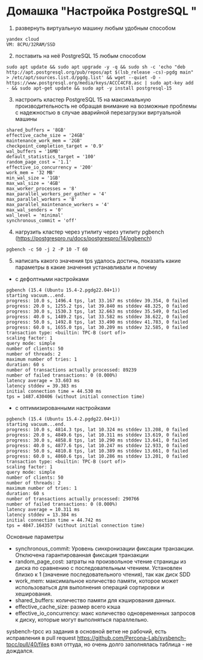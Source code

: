 # Домашка "Настройка PostgreSQL "

1. развернуть виртуальную машину любым удобным способом
```
yandex cloud
VM: 8CPU/32RAM/SSD
```
2.  поставить на неё PostgreSQL 15 любым способом
```
sudo apt update && sudo apt upgrade -y -q && sudo sh -c 'echo "deb http://apt.postgresql.org/pub/repos/apt $(lsb_release -cs)-pgdg main" > /etc/apt/sources.list.d/pgdg.list' && wget --quiet -O - https://www.postgresql.org/media/keys/ACCC4CF8.asc | sudo apt-key add - && sudo apt-get update && sudo apt -y install postgresql-15
```
3. настроить кластер PostgreSQL 15 на максимальную производительность не
обращая внимание на возможные проблемы с надежностью в случае
аварийной перезагрузки виртуальной машины
```
shared_buffers = '8GB'
effective_cache_size = '24GB'
maintenance_work_mem = '2GB'
checkpoint_completion_target = '0.9'
wal_buffers = '16MB'
default_statistics_target = '100'
random_page_cost = '1.1'
effective_io_concurrency = '200'
work_mem = '32 MB'
min_wal_size = '1GB'
max_wal_size = '4GB'
max_worker_processes = '8'
max_parallel_workers_per_gather = '4'
max_parallel_workers = '8'
max_parallel_maintenance_workers = '4'
max_wal_senders = '0'
wal_level = 'minimal'
synchronous_commit = 'off'
```
4. нагрузить кластер через утилиту через утилиту pgbench (https://postgrespro.ru/docs/postgrespro/14/pgbench)
```
pgbench -c 50 -j 2 -P 10 -T 60 
```
5. написать какого значения tps удалось достичь, показать какие параметры в
какие значения устанавливали и почему
-  с дефолтными настройками

```
pgbench (15.4 (Ubuntu 15.4-2.pgdg22.04+1))
starting vacuum...end.
progress: 10.0 s, 1496.4 tps, lat 33.167 ms stddev 39.354, 0 failed
progress: 20.0 s, 1255.2 tps, lat 39.840 ms stddev 48.325, 0 failed
progress: 30.0 s, 1530.3 tps, lat 32.663 ms stddev 35.549, 0 failed
progress: 40.0 s, 1489.2 tps, lat 33.582 ms stddev 38.622, 0 failed
progress: 50.0 s, 1492.8 tps, lat 33.490 ms stddev 41.783, 0 failed
progress: 60.0 s, 1655.0 tps, lat 30.209 ms stddev 32.585, 0 failed
transaction type: <builtin: TPC-B (sort of)>
scaling factor: 1
query mode: simple
number of clients: 50
number of threads: 2
maximum number of tries: 1
duration: 60 s
number of transactions actually processed: 89239
number of failed transactions: 0 (0.000%)
latency average = 33.603 ms
latency stddev = 39.383 ms
initial connection time = 44.530 ms
tps = 1487.430406 (without initial connection time)
```
- с оптимизированными настройками
```
pgbench (15.4 (Ubuntu 15.4-2.pgdg22.04+1))
starting vacuum...end.
progress: 10.0 s, 4814.3 tps, lat 10.324 ms stddev 13.208, 0 failed
progress: 20.0 s, 4849.6 tps, lat 10.311 ms stddev 13.619, 0 failed
progress: 30.0 s, 4858.8 tps, lat 10.290 ms stddev 13.641, 0 failed
progress: 40.0 s, 4877.6 tps, lat 10.247 ms stddev 12.933, 0 failed
progress: 50.0 s, 4810.8 tps, lat 10.389 ms stddev 13.661, 0 failed
progress: 60.0 s, 4860.6 tps, lat 10.286 ms stddev 13.201, 0 failed
transaction type: <builtin: TPC-B (sort of)>
scaling factor: 1
query mode: simple
number of clients: 50
number of threads: 2
maximum number of tries: 1
duration: 60 s
number of transactions actually processed: 290766
number of failed transactions: 0 (0.000%)
latency average = 10.311 ms
latency stddev = 13.384 ms
initial connection time = 44.742 ms
tps = 4847.164357 (without initial connection time)
```
Основные параметры 
- synchronous_commit: Уровень синхронизации фиксации транзакции. Отключена гарантированная фиксация транзакции
- random_page_cost: затраты на произвольное чтение страницы из диска по сравнению с последовательным чтением. Установлен близко к 1 (значение последовательного чтения), так как диск SDD
- work_mem: максимальное количество памяти, которое может использоваться для выполнения операций сортировки и хеширования.
- shared_buffers: количество памяти для кэширования данных.
- effective_cache_size: размер всего кэша
- effective_io_concurrency: макс количество одновременных запросов к диску, которые могут выполняться параллельно.


sysbench-tpcc из задания в основной ветке не рабочий, есть исправления в pull request https://github.com/Percona-Lab/sysbench-tpcc/pull/40/files взял оттуда,  но очень долго заполнялась таблица - не дождался.
